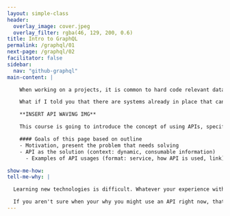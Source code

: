 ```yaml
---
layout: simple-class
header:
  overlay_image: cover.jpeg
  overlay_filter: rgba(46, 129, 200, 0.6)
title: Intro to GraphQL
permalink: /graphql/01
next-page: /graphql/02
facilitator: false
sidebar:
  nav: "github-graphql"
main-content: |

    When working on a projects, it is common to hard code relevant data. The only problem with this solution is that you are going to need to update that data - which could be yearly, monthly, weekly, or even daily! Some examples of data you might want to work with could be gathering the number of commits you made over a period of time, your favorite sports team's record, or information regarding weather patterns in your area.

    What if I told you that there are systems already in place that can enable you to gather the precise data you want and display it, **and** it will automatically update? Allow us to introduce you to APIs.

    **INSERT API WAVING IMG**

    This course is going to introduce the concept of using APIs, specifically GraphQL, to gather data and display it on a webpage. To find out more, click **Tell Me Why** below. 

    #### Goals of this page based on outline
    - Motivation, present the problem that needs solving
    - API as the solution (context: dynamic, consumable information)
      - Examples of API usages (format: service, how API is used, link)

show-me-how:
tell-me-why: |

  Learning new technologies is difficult. Whatever your experience with APIs or GraphQL, this course is hands on and will walk you through the steps to get started. We believe that working with a new technology and getting real experience is the quickest and surest way to learn.

  If you aren't sure when your why you might use an API right now, that's OK. This course only walks through a few examples, and we'll share a few other use cases also.
---
```

